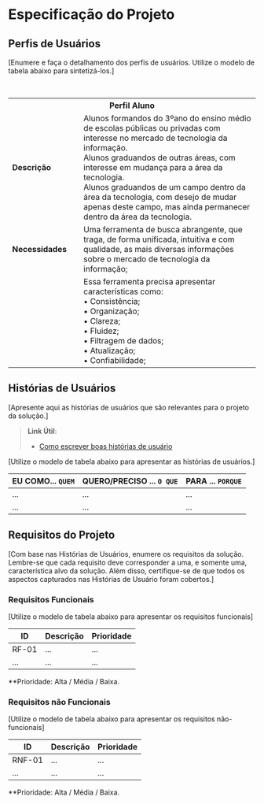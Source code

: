 # Especificação do Projeto

## Perfis de Usuários

[Enumere e faça o detalhamento dos perfis de usuários. Utilize o modelo de tabela abaixo para sintetizá-los.]

<table>
<tbody>
<tr align=center>
<th colspan="2">Perfil Aluno </th>
</tr>
<tr>
<td width="150px"><b>Descrição</b></td>
<td width="600px">Alunos formandos do 3ºano do ensino médio de escolas públicas ou privadas com interesse no mercado de tecnologia da informação.<br>
Alunos graduandos de outras áreas, com interesse em mudança para a área da tecnologia.<br>
Alunos graduandos de um campo dentro da área da tecnologia, com desejo de mudar apenas deste campo, mas ainda permanecer dentro da área da tecnologia.</td>
</tr>
<tr>
<td><b>Necessidades</b></td>
<td>Uma ferramenta de busca abrangente, que traga, de forma unificada, intuitiva e com qualidade, as mais diversas informações sobre o mercado de tecnologia da informação;</td><br>
<tr>
<td>
</td>
<td>Essa ferramenta precisa apresentar características como:<br>
  •	Consistência;<br>
  •	Organização;<br>
  •	Clareza;<br>
  •	Fluidez;<br>
  •	Filtragem de dados;<br>
  •	Atualização;<br>
  •	Confiabilidade;<br>
</td>
</tr>
</tr>
</tbody>
</table>


## Histórias de Usuários

[Apresente aqui as histórias de usuários que são relevantes para o projeto da solução.]

> **Link Útil**:
> - [Como escrever boas histórias de usuário](https://medium.com/vertice/como-escrever-boas-users-stories-hist%C3%B3rias-de-usu%C3%A1rios-b29c75043fac)

[Utilize o modelo de tabela abaixo para apresentar as histórias de usuários.]

|EU COMO... `QUEM`   | QUERO/PRECISO ... `O QUE` |PARA ... `PORQUE`                 |
|--------------------|---------------------------|----------------------------------|
| ...                | ...                       | ...                              |
| ...                | ...                       | ...                              |

## Requisitos do Projeto

[Com base nas Histórias de Usuários, enumere os requisitos da solução. Lembre-se que cada requisito deve corresponder a uma, e somente uma, característica alvo da solução. Além disso, certifique-se de que todos os aspectos capturados nas Histórias de Usuário foram cobertos.]

### Requisitos Funcionais

[Utilize o modelo de tabela abaixo para apresentar os requisitos funcionais]

|ID    | Descrição                | Prioridade |
|-------|---------------------------------|----|
| RF-01 |  ...                    | ...   | 
|  ...  |  ...                    | ...   |

**Prioridade: Alta / Média / Baixa. 

### Requisitos não Funcionais

[Utilize o modelo de tabela abaixo para apresentar os requisitos não-funcionais]

|ID      | Descrição               |Prioridade |
|--------|-------------------------|----|
| RNF-01 |  ...                    | ...   | 
| ...    |  ...                    | ...   | 

**Prioridade: Alta / Média / Baixa. 

